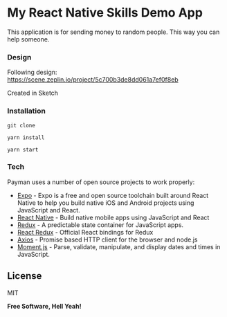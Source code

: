 # My React Native Skills Demo App

This application is for sending money to random people. This way you can help someone.

### Design

Following design: https://scene.zeplin.io/project/5c700b3de8dd061a7ef0f8eb

Created in Sketch

### Installation

```
git clone 

yarn install

yarn start
```

### Tech

Payman uses a number of open source projects to work properly:

* [Expo] - Expo is a free and open source toolchain built around React Native to help you build native iOS and Android projects using JavaScript and React.
* [React Native] - Build native mobile apps using JavaScript and React
* [Redux] - A predictable state container for JavaScript apps.
* [React Redux] - Official React bindings for Redux
* [Axios] - Promise based HTTP client for the browser and node.js
* [Moment.js] - Parse, validate, manipulate, and display dates and times in JavaScript.

License
----

MIT


**Free Software, Hell Yeah!**

[Expo]: https://expo.io/
[React Native]: https://facebook.github.io/react-native/
[Redux]: https://redux.js.org/
[React Redux]: https://react-redux.js.org/
[Axios]: https://github.com/axios/axios
[Moment.js]: https://momentjs.com/
